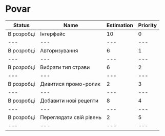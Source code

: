 # Povar

Status | Name | Estimation | Priority
---|---|---|---
В розробці | Інтерфейс | 10 | 0
---|---|---|---
В розробці | Авторизування | 6 | 1  
---|---|---|---
В розробці | Вибрати тип страви | 6 | 2  
---|---|---|---
В розробці | Дивитися промо-ролик | 2 | 3  
---|---|---|---
В розробці | Добавити нові рецепти | 8 | 4  
---|---|---|---
В розробці | Переглядати свій рівень | 2 | 5  
---|---|---|--- 
